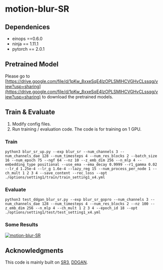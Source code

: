 # motion-blur-SR

## Dependenices
-  einops ==0.6.0
-   ninja == 1.11.1
-   pytorch == 2.0.1

## Pretrained Model
Please go to [https://drive.google.com/file/d/1pKw_8xxeSqE4lzOPLSMlHCVGHvCLssqg/view?usp=sharing](https://drive.google.com/file/d/1pKw_8xxeSqE4lzOPLSMlHCVGHvCLssqg/view?usp=sharing) to download the pretrained models.
## Train & Evaluate
1.  Modify config files.
2.  Run training / evaluation code. The code is for training on 1 GPU.

### Train
	python3 blur_sr_up.py --exp blur_sr --num_channels 3 --num_channels_dae 128 --num_timesteps 4 --num_res_blocks 2 --batch_size 16 --num_epoch 75 --ngf 64 --nz 10 --z_emb_dim 256 --n_mlp 4 --embedding_type positional --use_ema --ema_decay 0.9999 --r1_gamma 0.02 --lr_d 1.25e-4 --lr_g 1.6e-4 --lazy_reg 15 --num_process_per_node 1 --ch_mult 1 2 3 4 --save_content --rec_loss --opt ./options/setting1/train/train_setting1_x4.yml
### Evaluate
	python3 test_ddgan_blur_sr.py --exp blur_sr_gopro --num_channels 3 --num_channels_dae 128 --num_timesteps 4 --num_res_blocks 2 --nz 100 --z_emb_dim 256 --n_mlp 4 --ch_mult 1 2 3 4 --epoch_id 18 --opt ./options/setting1/test/test_setting1_x4.yml

### Some Results

[![motion-blur-SR](https://github.com/tonia86/motion-blur-SR/result.png)](https://github.com/tonia86/motion-blur-SR/result.png)

## Acknowledgments

This code is mainly built on [SR3](https://github.com/Janspiry/Image-Super-Resolution-via-Iterative-Refinement), [DDGAN](https://github.com/NVlabs/denoising-diffusion-gan.git).
